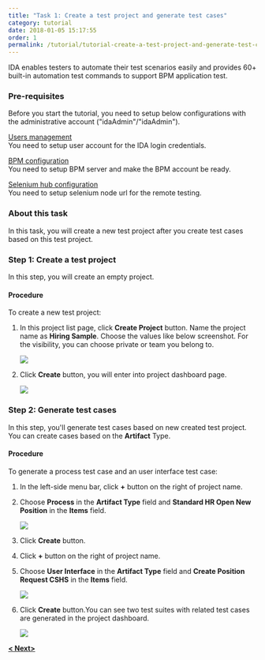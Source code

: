 ```yaml
---
title: "Task 1: Create a test project and generate test cases"
category: tutorial
date: 2018-01-05 15:17:55
order: 1
permalink: /tutorial/tutorial-create-a-test-project-and-generate-test-cases.html
---
```


IDA enables testers to automate their test scenarios easily and provides 60+ built-in automation test commands to support BPM application test.

### Pre-requisites
Before you start the tutorial, you need to setup below configurations with the administrative account ("idaAdmin"/"idaAdmin").

[Users management][1]  
You need to setup user account for the IDA login credentials.

[BPM configuration][2]   
You need to setup BPM server and make the BPM account be ready.

[Selenium hub configuration][3]   
You need to setup selenium node url for the remote testing.


### About this task

In this task, you will create a new test project after you create test cases based on this test project.

### Step 1: Create a test project

  In this step, you will create an empty project.   
  
#### Procedure

To create a new test project:

  1. In this project list page, click **Create Project** button. Name the project name as **Hiring Sample**. Choose the values like below screenshot. For the visibility, you can choose private or team you belong to.
    
     ![][tutorial_createproject] 
  
  2. Click **Create** button, you will enter into project dashboard page.

     ![][tutorial_project_info] 
  
  
   
### Step 2: Generate test cases

  In this step, you'll generate test cases based on new created test project. You can create cases based on the  **Artifact** Type.
   
#### Procedure
 
To generate a process test case and an user interface test case:

 1. In the left-side menu bar, click **+** button on the right of project name.

 2. Choose **Process** in the **Artifact Type** field and **Standard HR Open New Position** in the **Items** field.
  
     ![][tutorial_case_items_form]
  
 3. Click **Create** button.
  
 4. Click **+** button on the right of project name.
  
 5. Choose **User Interface** in the **Artifact Type** field and **Create Position Request CSHS** in the **Items** field. 
  
      ![][tutorial_case_items_form2]
  
 6. Click **Create** button.You can see two test suites with related test cases are generated in the project dashboard.

      ![][tutorial_case_basic_info]

**[< Next>][4]**
  

[tutorial_case_items_form]: ../images/tutorial/tutorial_case_items_form.PNG
[tutorial_case_items_form2]: ../images/tutorial/tutorial_case_items_form2.PNG
[tutorial_case_basic_info]: ../images/tutorial/tutorial_case_basic_info.PNG

[1]: ../administration/administration-users-management.html
[2]: ../administration/administration-bpm-configuration.html
[3]: ../administration/administration-selenium-hub-configuration.html
[4]: tutorial-run-record-and-replay-a-test-case.html
[tutorial_createproject]: ../images/tutorial/tuorial_project_create.PNG 
[tutorial_project_info]: ../images/tutorial/tutorial_project_info.PNG
